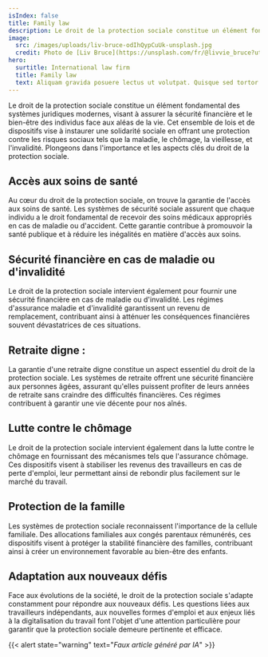 ```yaml
---
isIndex: false
title: Family law
description: Le droit de la protection sociale constitue un élément fondamental des systèmes juridiques modernes, visant à assurer la sécurité financière et le bien-être des individus face aux aléas de la vie. Cet ensemble de lois et de dispositifs vise à instaurer une solidarité sociale en offrant une protection contre les risques sociaux tels que la maladie, le chômage, la vieillesse, et l'invalidité. Plongeons dans l'importance et les aspects clés du droit de la protection sociale.
image:
  src: /images/uploads/liv-bruce-odIhQypCuUk-unsplash.jpg
  credit: Photo de [Liv Bruce](https://unsplash.com/fr/@livvie_bruce?utm_content=creditCopyText&utm_medium=referral&utm_source=unsplash) sur [Unsplash](https://unsplash.com/)
hero:
  surtitle: International law firm
  title: Family law
  text: Aliquam gravida posuere lectus ut volutpat. Quisque sed tortor vel tortor tincidunt tristique id nec urna.
---
```


Le droit de la protection sociale constitue un élément fondamental des systèmes juridiques modernes, visant à assurer la sécurité financière et le bien-être des individus face aux aléas de la vie. Cet ensemble de lois et de dispositifs vise à instaurer une solidarité sociale en offrant une protection contre les risques sociaux tels que la maladie, le chômage, la vieillesse, et l'invalidité. Plongeons dans l'importance et les aspects clés du droit de la protection sociale.

## Accès aux soins de santé

Au cœur du droit de la protection sociale, on trouve la garantie de l'accès aux soins de santé. Les systèmes de sécurité sociale assurent que chaque individu a le droit fondamental de recevoir des soins médicaux appropriés en cas de maladie ou d'accident. Cette garantie contribue à promouvoir la santé publique et à réduire les inégalités en matière d'accès aux soins.

## Sécurité financière en cas de maladie ou d'invalidité

Le droit de la protection sociale intervient également pour fournir une sécurité financière en cas de maladie ou d'invalidité. Les régimes d'assurance maladie et d'invalidité garantissent un revenu de remplacement, contribuant ainsi à atténuer les conséquences financières souvent dévastatrices de ces situations.

## Retraite digne :

La garantie d'une retraite digne constitue un aspect essentiel du droit de la protection sociale. Les systèmes de retraite offrent une sécurité financière aux personnes âgées, assurant qu'elles puissent profiter de leurs années de retraite sans craindre des difficultés financières. Ces régimes contribuent à garantir une vie décente pour nos aînés.

## Lutte contre le chômage

Le droit de la protection sociale intervient également dans la lutte contre le chômage en fournissant des mécanismes tels que l'assurance chômage. Ces dispositifs visent à stabiliser les revenus des travailleurs en cas de perte d'emploi, leur permettant ainsi de rebondir plus facilement sur le marché du travail.

## Protection de la famille

Les systèmes de protection sociale reconnaissent l'importance de la cellule familiale. Des allocations familiales aux congés parentaux rémunérés, ces dispositifs visent à protéger la stabilité financière des familles, contribuant ainsi à créer un environnement favorable au bien-être des enfants.

## Adaptation aux nouveaux défis

Face aux évolutions de la société, le droit de la protection sociale s'adapte constamment pour répondre aux nouveaux défis. Les questions liées aux travailleurs indépendants, aux nouvelles formes d'emploi et aux enjeux liés à la digitalisation du travail font l'objet d'une attention particulière pour garantir que la protection sociale demeure pertinente et efficace.

{{< alert state="warning" text="*Faux article généré par IA*" >}}
